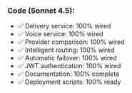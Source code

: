 ### **Code (Sonnet 4.5):**

- ✅ Delivery service: 100% wired
- ✅ Voice service: 100% wired
- ✅ Provider comparison: 100% wired
- ✅ Intelligent routing: 100% wired
- ✅ Automatic failover: 100% wired
- ✅ JWT authentication: 100% wired
- ✅ Documentation: 100% complete
- ✅ Deployment scripts: 100% ready
